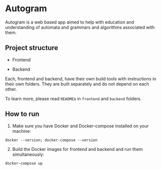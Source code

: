 # Autogram

Autogram is a web based app aimed to help with education and understanding of automata and grammars
and algorithms associated with them.

## Project structure

- Frontend

- Backend


Each, frontend and backend, have their own build tools with instructions in their own folders.
They are built separately and do not depend on each other.

To learn more, please read `README`s in `frontend` and `backend` folders.

## How to run

1. Make sure you have Docker and Docker-compose installed on your machine:
```
docker --version; docker-compose --version
```
2. Build the Docker images for frontend and backend and run them simultaneously:
```
docker-compose up
```
